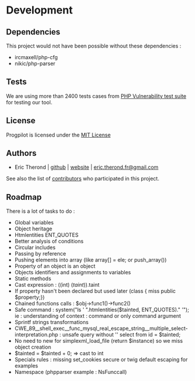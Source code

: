 # Development

## Dependencies

This project would not have been possible without these dependencies :

- ircmaxell/php-cfg
- nikic/php-parser

## Tests

We are using more than 2400 tests cases from [PHP Vulnerability test suite](https://github.com/stivalet/PHP-Vulnerability-test-suite) for testing our tool.

## License

Progpilot is licensed under the [MIT License](../LICENSE)

## Authors

- Eric Therond | [github](https://github.com/eric-therond/) | [website](https://www.designsecurity.org) | [eric.therond.fr@gmail.com](mailto:eric.therond.fr@gmail.com)

See also the list of [contributors](https://github.com/designsecurity/progpilot/contributors) who participated in this project.

## Roadmap

There is a lot of tasks to do :
- Global variables
- Object heritage
- Htmlentities ENT_QUOTES
- Better analysis of conditions
- Circular includes
- Passing by reference
- Pushing elements into array (like array[] = ele; or push_array())
- Property of an object is an object
- Objects identifiers and assignments to variables
- Static methods
- Cast expression : ((int) ($taint)).$taint
- If property hasn't been declared but used later (class { miss public $property;})
- Chained functions calls : $obj->func1()->func2()
- Safe command : system("ls ' ".htmlentities($tainted, ENT_QUOTES)." '"); ie : understanding of context : command or only command argument
- Sprintf strings transformations
- CWE_89__shell_exec__func_mysql_real_escape_string__multiple_select-interpretation.php : unsafe query without '' select from id = $tainted;
- No need to new for simplexml_load_file (return $instance) so we miss object creation
- $tainted = $tainted + 0; => cast to int
- Specials rules : missing set_cookies secure or twig default escaping for examples
- Namespace (phpparser example : NsFunccall)
